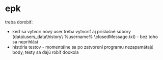 ﻿# epk

treba dorobiť:
  * keď sa vytvorí nový user treba vytvoriť aj príslušné súbory (data\users_data\history\ %username% \closedMessage.txt) - bez toho sa neprihlási
  * história testov - momentálne sa po zatvorení programu nezapamätajú body, testy sa dajú robiť dookola
  
